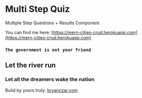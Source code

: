 # Multi Step Quiz
Multiple Step Questions + Results Component

You can find me here:
[https://mern-cities-crud.herokuapp.com](https://mern-cities-crud.herokuapp.com)

### `The government is not your friend`

## Let the river run
### Let all the dreamers wake the nation

Build by yours truly:
[bryanczar.com](https://bryanczar.com)

